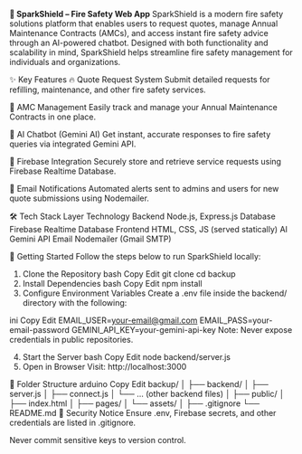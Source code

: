 **🚒 SparkShield – Fire Safety Web App**
SparkShield is a modern fire safety solutions platform that enables users to request quotes, manage Annual Maintenance Contracts (AMCs), and access instant fire safety advice through an AI-powered chatbot. Designed with both functionality and scalability in mind, SparkShield helps streamline fire safety management for individuals and organizations.

✨ Key Features
🔥 Quote Request System
Submit detailed requests for refilling, maintenance, and other fire safety services.

🔧 AMC Management
Easily track and manage your Annual Maintenance Contracts in one place.

🤖 AI Chatbot (Gemini AI)
Get instant, accurate responses to fire safety queries via integrated Gemini API.

🔐 Firebase Integration
Securely store and retrieve service requests using Firebase Realtime Database.

📧 Email Notifications
Automated alerts sent to admins and users for new quote submissions using Nodemailer.

🛠️ Tech Stack
Layer	Technology
Backend	Node.js, Express.js
Database	Firebase Realtime Database
Frontend	HTML, CSS, JS (served statically)
AI	Gemini API
Email	Nodemailer (Gmail SMTP)

🚀 Getting Started
Follow the steps below to run SparkShield locally:

1. Clone the Repository
bash
Copy
Edit
git clone <your-repo-url>
cd backup
2. Install Dependencies
bash
Copy
Edit
npm install
3. Configure Environment Variables
Create a .env file inside the backend/ directory with the following:

ini
Copy
Edit
EMAIL_USER=your-email@gmail.com
EMAIL_PASS=your-email-password
GEMINI_API_KEY=your-gemini-api-key
Note: Never expose credentials in public repositories.

4. Start the Server
bash
Copy
Edit
node backend/server.js
5. Open in Browser
Visit: http://localhost:3000

📁 Folder Structure
arduino
Copy
Edit
backup/
│
├── backend/
│   ├── server.js
│   ├── connect.js
│   └── ... (other backend files)
│
├── public/
│   ├── index.html
│   ├── pages/
│   └── assets/
│
├── .gitignore
└── README.md
🔐 Security Notice
Ensure .env, Firebase secrets, and other credentials are listed in .gitignore.

Never commit sensitive keys to version control.

